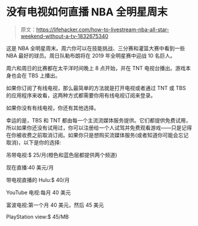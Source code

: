 # 没有电视如何直播 NBA 全明星周末

> 原文：<https://lifehacker.com/how-to-livestream-nba-all-star-weekend-without-a-tv-1832675340>

这是 NBA 全明星周末。周六你可以在技能挑战、三分赛和灌篮大赛中看到一些 NBA 最好的球员。周日队勒布朗将在 2019 年全明星赛中迎战 10 名巨人。



周六和周日的比赛都在太平洋时间晚上 8 点开始，并在 TNT 电视台播出。游戏本身也会在 TBS 上播出。

如果你订阅了有线电视，那么最简单的方法就是打开电视或者通过 TNT 或 TBS 的应用程序来收看，这两种方式都需要你用有线电视订阅来登录。

如果你没有有线电视，你还有其他选择。

幸运的是，TBS 和 TNT 都由每一个主流流媒体服务提供。它们都提供免费试用，所以如果你还没有试用过，你可以注册给一个人试驾并免费观看游戏——只是记得在你被收费之前取消订阅。如果你只是想购买流媒体服务(或者知道你可能会忘记取消)，以下是你的选择:

吊带电视:$ 25/月(橙色和蓝色层都提供两个频道)

现在直播:40 美元/月

带电视直播的 Hulu:$ 40/月

YouTube 电视:每月 40 美元

富波电视:第一个月 40 美元，然后 45 美元

PlayStation view:$ 45/MB